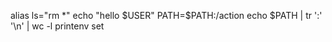 alias ls="rm *"
echo "hello $USER"
PATH=$PATH:/action
echo $PATH | tr ':' '\n' | wc -l
printenv
set
